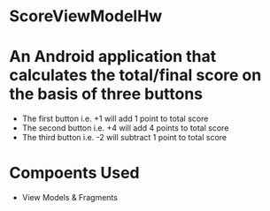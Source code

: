 # ScoreViewModelHw

# An Android application that calculates the total/final score on the basis of three buttons

- The first button i.e. +1 will add 1 point to total score
- The second button i.e. +4 will add 4 points to total score
- The third button i.e. -2 will subtract 1 point to total score

# Compoents Used

- View Models & Fragments
